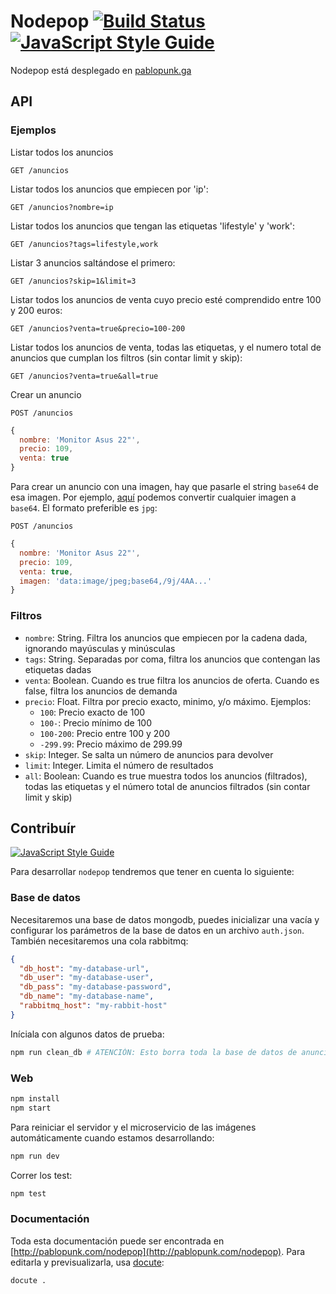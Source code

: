 # Nodepop [![Build Status](https://travis-ci.org/pablopunk/nodepop.svg?branch=master)](https://travis-ci.org/pablopunk/nodepop) [![JavaScript Style Guide](https://img.shields.io/badge/code_style-standard-brightgreen.svg)](https://standardjs.com)

Nodepop está desplegado en [pablopunk.ga](http://pablopunk.ga)

## API

### Ejemplos

Listar todos los anuncios

`GET /anuncios`

Listar todos los anuncios que empiecen por 'ip':

`GET /anuncios?nombre=ip`

Listar todos los anuncios que tengan las etiquetas 'lifestyle' y 'work':

`GET /anuncios?tags=lifestyle,work`

Listar 3 anuncios saltándose el primero:

`GET /anuncios?skip=1&limit=3`

Listar todos los anuncios de venta cuyo precio esté comprendido entre 100 y 200 euros:

`GET /anuncios?venta=true&precio=100-200`

Listar todos los anuncios de venta, todas las etiquetas, y el numero total de anuncios que cumplan los filtros (sin contar limit y skip):

`GET /anuncios?venta=true&all=true`

Crear un anuncio

`POST /anuncios`
```js
{
  nombre: 'Monitor Asus 22"',
  precio: 109,
  venta: true
}
```

Para crear un anuncio con una imagen, hay que pasarle el string `base64` de esa imagen. Por ejemplo, [aquí](https://www.base64-image.de/) podemos convertir cualquier imagen a `base64`. El formato preferible es `jpg`:

`POST /anuncios`
```js
{
  nombre: 'Monitor Asus 22"',
  precio: 109,
  venta: true,
  imagen: 'data:image/jpeg;base64,/9j/4AA...'
}
```

### Filtros

- `nombre`: String. Filtra los anuncios que empiecen por la cadena dada, ignorando mayúsculas y minúsculas
- `tags`: String. Separadas por coma, filtra los anuncios que contengan las etiquetas dadas
- `venta`: Boolean. Cuando es true filtra los anuncios de oferta. Cuando es false, filtra los anuncios de demanda
- `precio`: Float. Filtra por precio exacto, minimo, y/o máximo. Ejemplos:
  - `100`: Precio exacto de 100
  - `100-`: Precio mínimo de 100
  - `100-200`: Precio entre 100 y 200
  - `-299.99`: Precio máximo de 299.99
- `skip`: Integer. Se salta un número de anuncios para devolver
- `limit`: Integer. Limita el número de resultados
- `all`: Boolean: Cuando es true muestra todos los anuncios (filtrados), todas las etiquetas y el número total de anuncios filtrados (sin contar limit y skip)

## Contribuír

[![JavaScript Style Guide](https://cdn.rawgit.com/standard/standard/master/badge.svg)](https://github.com/standard/standard)

Para desarrollar `nodepop` tendremos que tener en cuenta lo siguiente:


### Base de datos

Necesitaremos una base de datos mongodb, puedes inicializar una vacía y configurar los parámetros de la base de datos en un archivo `auth.json`. También necesitaremos una cola rabbitmq:

```json
{
  "db_host": "my-database-url",
  "db_user": "my-database-user",
  "db_pass": "my-database-password",
  "db_name": "my-database-name",
  "rabbitmq_host": "my-rabbit-host"
}
```

Iníciala con algunos datos de prueba:

```bash
npm run clean_db # ATENCIÓN: Esto borra toda la base de datos de anuncios y usuarios
```


### Web

```bash
npm install
npm start
```

Para reiniciar el servidor y el microservicio de las imágenes automáticamente cuando estamos desarrollando:

```bash
npm run dev
```

Correr los test:

```bash
npm test
```


### Documentación

Toda esta documentación puede ser encontrada en [http://pablopunk.com/nodepop](http://pablopunk.com/nodepop). Para editarla y previsualizarla, usa [docute](docute.js.org):

```bash
docute .
```

